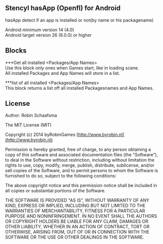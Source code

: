 ## Stencyl hasApp (Openfl) for Android

hasApp detect if an app is installed or not(by name or his packagename)

Android minimum version 14 (4.0)</br>
Android target version 26 (8.0.0) or higher

## Blocks

***Get all installed <Packages/App Names></br>
Use this block only ones when Games start, like in loading scene.</br>
All installed Packages and App Names will store in a list.

***list of all installed <Packages/App Names></br>
This block returns a list off all installed Packagesnames and App Names.


## License

Author: Robin Schaafsma

The MIT License (MIT)

Copyright (c) 2014 byRobinGames [http://www.byrobin.nl](http://www.byrobin.nl)

Permission is hereby granted, free of charge, to any person obtaining a copy of this software and associated documentation files (the "Software"), to deal in the Software without restriction, including without limitation the rights to use, copy, modify, merge, publish, distribute, sublicense, and/or sell copies of the Software, and to permit persons to whom the Software is furnished to do so, subject to the following conditions:

The above copyright notice and this permission notice shall be included in all copies or substantial portions of the Software.

THE SOFTWARE IS PROVIDED "AS IS", WITHOUT WARRANTY OF ANY KIND, EXPRESS OR IMPLIED, INCLUDING BUT NOT LIMITED TO THE WARRANTIES OF MERCHANTABILITY, FITNESS FOR A PARTICULAR PURPOSE AND NONINFRINGEMENT. IN NO EVENT SHALL THE AUTHORS OR COPYRIGHT HOLDERS BE LIABLE FOR ANY CLAIM, DAMAGES OR OTHER LIABILITY, WHETHER IN AN ACTION OF CONTRACT, TORT OR OTHERWISE, ARISING FROM, OUT OF OR IN CONNECTION WITH THE SOFTWARE OR THE USE OR OTHER DEALINGS IN THE SOFTWARE.
